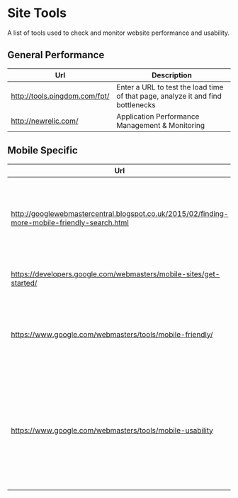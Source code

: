# Site Tools
A list of tools used to check and monitor website performance and usability.

## General Performance

| Url | Description |
|-----|-------------|
| http://tools.pingdom.com/fpt/ | Enter a URL to test the load time of that page, analyze it and find bottlenecks |
| http://newrelic.com/ | Application Performance Management & Monitoring |

## Mobile Specific
| Url | Description |
|-----|-------------|
| http://googlewebmastercentral.blogspot.co.uk/2015/02/finding-more-mobile-friendly-search.html | April 21st 2015 Google adds mobile friendliness as a ranking metric. |
| https://developers.google.com/webmasters/mobile-sites/get-started/ | List of tools based on your situation. |
| https://www.google.com/webmasters/tools/mobile-friendly/ | This test will analyze a URL and report if the page has a mobile-friendly design. |
| https://www.google.com/webmasters/tools/mobile-usability | You can use your Webmaster Tools account to get a full list of mobile usability issues across your site using this |


